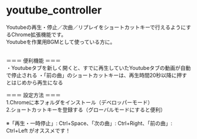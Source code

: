 # youtube_controller
Youtubeの再生・停止／次曲／リプレイをショートカットキーで行えるようにするChrome拡張機能です。<br>
Youtubeを作業用BGMとして使っている方に。<br>
<br>

＝＝＝ 便利機能 ＝＝＝<br>
・Youtubeタブを新しく開くと、すでに再生していたYoutubeタブの動画が自動で停止される
・「前の曲」のショートカットキーは、再生時間20秒以降に押すとはじめから再生になる

＝＝＝ 設定方法 ＝＝＝<br>
1.Chromeに本フォルダをインストール（デベロッパーモード）<br>
2.ショートカットキーを登録する（グローバルモードにすると便利）<br>
<br>
※「再生・一時停止」: Ctrl+Space、「次の曲」: Ctrl+Right、「前の曲」: Ctrl+Left がオススメです！<br>
